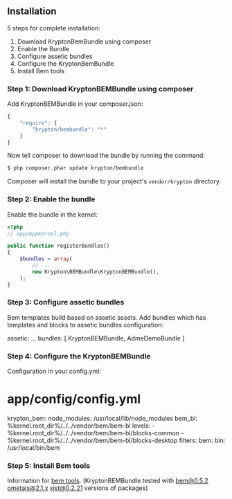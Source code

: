 ## Installation

5 steps for complete installation:

1. Download KryptonBemBundle using composer
2. Enable the Bundle
3. Configure assetic bundles
4. Configure the KryptonBemBundle
5. Install Bem tools

### Step 1: Download KryptonBEMBundle using composer

Add KryptonBEMBundle in your composer.json:

```js
{
    "require": {
        "krypton/bembundle": "*"
    }
}
```

Now tell composer to download the bundle by running the command:

``` bash
$ php composer.phar update krypton/bembundle
```

Composer will install the bundle to your project's `vendor/krypton` directory.

### Step 2: Enable the bundle

Enable the bundle in the kernel:

``` php
<?php
// app/AppKernel.php

public function registerBundles()
{
    $bundles = array(
        // ...
        new Krypton\BEMBundle\KryptonBEMBundle(),
    );
}
```

### Step 3: Configure assetic bundles

Bem templates build based on assetic assets.
Add bundles which has templates and blocks to assetic bundles configuration:

assetic:
    ...
    bundles:        [ KryptonBEMBundle, AdmeDemoBundle ]


### Step 4: Configure the KryptonBEMBundle

Configuration in your config.yml:

# app/config/config.yml
krypton_bem:
    node_modules: /usr/local/lib/node_modules
    bem_bl: %kernel.root_dir%/../../vendor/bem/bem-bl
    levels:
        - %kernel.root_dir%/../../vendor/bem/bem-bl/blocks-common
        - %kernel.root_dir%/../../vendor/bem/bem-bl/blocks-desktop
    filters:
        bem: 
            bin:        /usr/local/bin/bem

### Step 5: Install Bem tools

Information for  [bem tools](https://github.com/bem/bem-tools).
(KryptonBEMBundle tested with  bem@0.5.2 ometajs@2.1.x xjst@0.2.21 versions of packages)